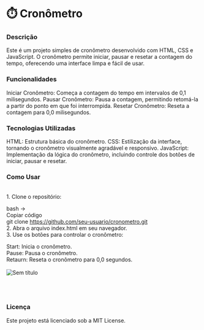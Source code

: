 
<h1>⏱️ Cronômetro</h1>

<h3>Descrição</h3>
Este é um projeto simples de cronômetro desenvolvido com HTML, CSS e JavaScript. O cronômetro permite iniciar, pausar e resetar a contagem do tempo, oferecendo uma interface limpa e fácil de usar.

<h3>Funcionalidades</h3>
Iniciar Cronômetro: Começa a contagem do tempo em intervalos de 0,1 milisegundos.
Pausar Cronômetro: Pausa a contagem, permitindo retomá-la a partir do ponto em que foi interrompida.
Resetar Cronômetro: Reseta a contagem para 0,0 milisegundos.

<h3>Tecnologias Utilizadas</h3>
HTML: Estrutura básica do cronômetro.
CSS: Estilização da interface, tornando o cronômetro visualmente agradável e responsivo.
JavaScript: Implementação da lógica do cronômetro, incluindo controle dos botões de iniciar, pausar e resetar.

<h3>Como Usar</h3>
<br>
1. Clone o repositório:

bash -><br>
Copiar código<br>
git clone https://github.com/seu-usuario/cronometro.git <br>
2. Abra o arquivo index.html em seu navegador.<br>
3. Use os botões para controlar o cronômetro:<br>

Start: Inicia o cronômetro.<br>
Pause: Pausa o cronômetro.<br>
Retaurn: Reseta o cronômetro para 0,0 segundos.<br><br>
![Sem título](https://github.com/user-attachments/assets/f29d1b89-81d5-40e7-9f3c-d045ccadec2e)

<br>

<br>
<h3>Licença</h3>
Este projeto está licenciado sob a MIT License.
